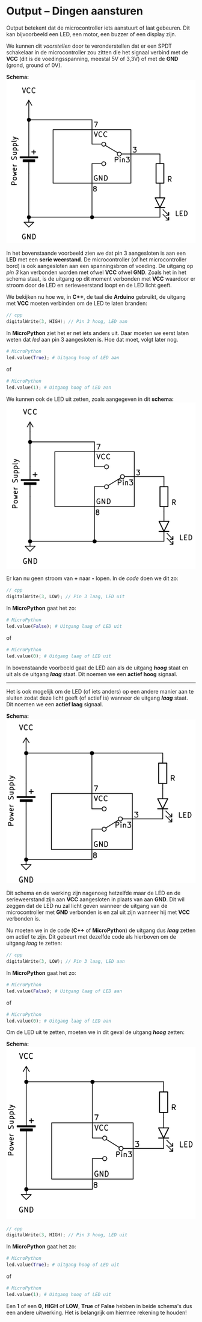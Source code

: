 # Output – Dingen aansturen

Output betekent dat de microcontroller iets aanstuurt of laat gebeuren. Dit kan bijvoorbeeld een LED, een motor, een buzzer of een display zijn.

We kunnen dit *voorstellen* door te veronderstellen dat er een SPDT schakelaar in de microcontroller zou zitten die het signaal verbind met de **VCC** (dit is de voedingsspanning, meestal 5V of 3,3V) of met de **GND** (grond, ground of 0V).

**Schema:**
![Schema Actief Hoog Aan](img/ac_output_ah_on.png)

In het bovenstaande voorbeeld zien we dat pin 3 aangesloten is aan een **LED** met een **serie weerstand**. De microcontroller (of het microcontroller bord) is ook aangesloten aan een spanningsbron of voeding. De uitgang op *pin 3* kan verbonden worden met ofwel **VCC** ofwel **GND**. Zoals het in het schema staat, is de uitgang op dit moment verbonden met **VCC** waardoor er stroom door de LED en serieweerstand loopt en de LED licht geeft.

We bekijken nu hoe we, in **C++**, de taal die **Arduino** gebruikt, de uitgang met **VCC** moeten verbinden om de LED te laten branden:

```cpp
// cpp
digitalWrite(3, HIGH); // Pin 3 hoog, LED aan
```
In **MicroPython** ziet het er net iets anders uit. Daar moeten we eerst laten weten dat *led* aan pin 3 aangesloten is. Hoe dat moet, volgt later nog.
```python
# MicroPython
led.value(True); # Uitgang hoog of LED aan
```
of
```python
# MicroPython
led.value(1); # Uitgang hoog of LED aan
```

We kunnen ook de LED uit zetten, zoals aangegeven in dit **schema:**
![Schema Actief Hoog Uit](img/ac_output_ah_off.png)

Er kan nu geen stroom van **+** naar **-** lopen. In de *code* doen we dit zo:
```cpp
// cpp
digitalWrite(3, LOW); // Pin 3 laag, LED uit
```
In **MicroPython** gaat het zo:
```python
# MicroPython
led.value(False); # Uitgang laag of LED uit
```
of
```python
# MicroPython
led.value(0); # Uitgang laag of LED uit
```

In bovenstaande voorbeeld gaat de LED aan als de uitgang ***hoog*** staat en uit als de uitgang ***laag*** staat. Dit noemen we een **actief hoog** signaal.

---

Het is ook mogelijk om de LED (of iets anders) op een andere manier aan te sluiten zodat deze licht geeft (of actief is) wanneer de uitgang ***laag*** staat. Dit noemen we een **actief laag** signaal.

**Schema:**
![Schema Actief Laag Aan](img/ac_output_al_on.png)

Dit schema en de werking zijn nagenoeg hetzelfde maar de LED en de serieweerstand zijn aan **VCC** aangesloten in plaats van aan **GND**. Dit wil zeggen dat de LED nu zal licht geven wanneer de uitgang van de microcontroller met **GND** verbonden is en zal uit zijn wanneer hij met **VCC** verbonden is.

Nu moeten we in de code (**C++** of **MicroPython**) de uitgang dus ***laag*** zetten om actief te zijn. Dit gebeurt met dezelfde code als hierboven om de uitgang *laag* te zetten:
```cpp
// cpp
digitalWrite(3, LOW); // Pin 3 laag, LED aan
```
In **MicroPython** gaat het zo:
```python
# MicroPython
led.value(False); # Uitgang laag of LED aan
```
of
```python
# MicroPython
led.value(0); # Uitgang laag of LED aan
```

Om de LED uit te zetten, moeten we in dit geval de uitgang ***hoog*** zetten:

**Schema:**
![Schema Actief Laag Uit](img/ac_output_al_off.png)
```cpp
// cpp
digitalWrite(3, HIGH); // Pin 3 hoog, LED uit
```
In **MicroPython** gaat het zo:
```python
# MicroPython
led.value(True); # Uitgang hoog of LED uit
```
of
```python
# MicroPython
led.value(1); # Uitgang hoog of LED uit
```

Een **1** of een **0**, **HIGH** of **LOW**, **True** of **False** hebben in beide schema's dus een andere uitwerking. Het is belangrijk om hiermee rekening te houden!
